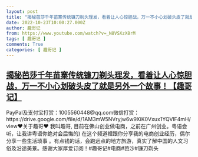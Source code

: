 ```yaml
---
layout: post
title: "揭秘芭莎千年苗寨传统镰刀剃头理发，看着让人心惊胆战，万一不小心划破头皮了就是另外一个故事！【趣哥记】"
date: 2022-10-23T10:00:27.000Z
author: 趣哥记
from: https://www.youtube.com/watch?v=_N8VSXzX8rM
tags: [ 趣哥记 ]
comments: True
categories: [ 趣哥记 ]
---
```

<!--1666519227000-->
[揭秘芭莎千年苗寨传统镰刀剃头理发，看着让人心惊胆战，万一不小心划破头皮了就是另外一个故事！【趣哥记】](https://www.youtube.com/watch?v=_N8VSXzX8rM)
------

<div>
PayPaI及支付宝打赏：1005560448@qq.com微信打赏：https://drive.google.com/file/d/1AM3mW5NVryjw6w9XiK0Vxux1YQVlF4mH/view♥关于趣哥♥ 我叫趣哥,  目前在佛山创业做电商，之前在广州创业。粤语会听，让我讲粤语你绝对会后悔的) 在这个频道裡跟你分享我的电商创业经历，偶尔分享一些生活琐事 。有点钱的话，会跑远点的地方旅游，真实了解中国的人文习俗及沿途美景。感谢大家厚爱订阅！#趣哥记#电商#芭沙#镰刀剃头
</div>
